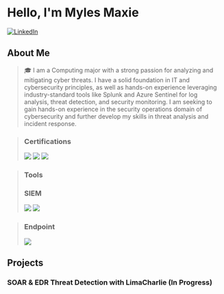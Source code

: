 # Hello, I'm Myles Maxie

[![LinkedIn](https://img.shields.io/badge/LinkedIn-Connect-blue?style=flat-square&logo=linkedin)](https://www.linkedin.com/in/milesmaxie/)

## About Me  

> 🎓 I am a Computing major with a strong passion for analyzing and mitigating cyber threats. I have a solid foundation in IT and cybersecurity principles, as well as hands-on experience leveraging industry-standard tools like Splunk and Azure Sentinel for log analysis, threat detection, and security monitoring. I am seeking to gain hands-on experience in the security operations domain of cybersecurity and further develop my skills in threat analysis and incident response.


> ### Certifications
> <img src="https://img.shields.io/badge/-Network%2B-FF0000?&style=for-the-badge&logo=CompTIA&logoColor=white" />
> <img src="https://img.shields.io/badge/-Security%2B-FF0000?&style=for-the-badge&logo=CompTIA&logoColor=white" />
> <img src="https://img.shields.io/badge/-Azure%20Fundamentals (In Progress)-0078D4?&style=for-the-badge&logo=Microsoft%20Azure&logoColor=white" />

> ### Tools
> ### SIEM
> <img src="https://img.shields.io/badge/-Microsoft_Sentinel-0078D4?&style=for-the-badge&logo=Microsoft&logoColor=white" />
> <img src="https://img.shields.io/badge/-Splunk-000000?&style=for-the-badge&logo=Splunk&logoColor=white" />

> ### Endpoint
>  <img src="https://img.shields.io/badge/-Microsoft_Defender_for_Endpoint-00A4EF?&style=for-the-badge&logo=Microsoft&logoColor=white" />



## Projects  

### SOAR & EDR Threat Detection with LimaCharlie (In Progress)




